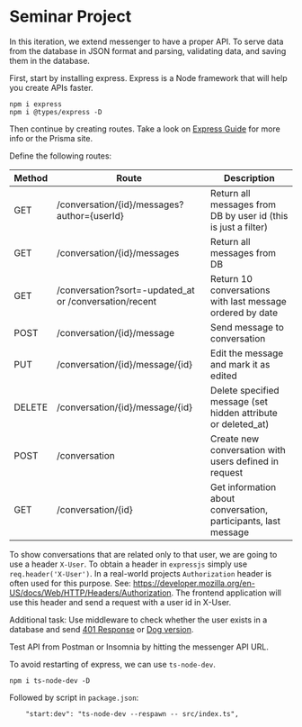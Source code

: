 # Seminar Project

In this iteration, we extend messenger to have a proper API. To serve data from the database in JSON format and parsing, validating data, and saving them in the database.

First, start by installing express. Express is a Node framework that will help you create APIs faster.

```
npm i express
npm i @types/express -D
```

Then continue by creating routes. Take a look on [Express Guide](https://expressjs.com/en/guide/routing.html) for more info or the Prisma site.

Define the following routes:

| Method | Route                                                    | Description                                                   |
|--------|----------------------------------------------------------|---------------------------------------------------------------|
| GET    | /conversation/{id}/messages?author={userId}              | Return all messages from DB by user id (this is just a filter)|
| GET    | /conversation/{id}/messages                              | Return all messages from DB                                   |
| GET    | /conversation?sort=-updated_at or /conversation/recent   | Return 10 conversations with last message ordered by date     |
| POST   | /conversation/{id}/message                               | Send message to conversation                                  |
| PUT    | /conversation/{id}/message/{id}                          | Edit the message and mark it as edited                        |
| DELETE | /conversation/{id}/message/{id}                          | Delete specified message (set hidden attribute or deleted_at) |
| POST   | /conversation                                            | Create new conversation with users defined in request         |
| GET    | /conversation/{id}                                       | Get information about conversation, participants, last message|

To show conversations that are related only to that user, we are going to use a header `X-User`. To obtain a header in `expressjs` simply
use `req.header('X-User')`. In a real-world projects `Authorization` header is often used for this purpose.
See: https://developer.mozilla.org/en-US/docs/Web/HTTP/Headers/Authorization.
The frontend application will use this header and send a request with a user id in X-User.

Additional task: Use middleware to check whether the user exists in a database and send [401 Response](https://http.cat/) or [Dog version](https://httpstatusdogs.com/).


Test API from Postman or Insomnia by hitting the messenger API URL.

To avoid restarting of express, we can use `ts-node-dev`.

```
npm i ts-node-dev -D
```

Followed by script in `package.json`:
```
    "start:dev": "ts-node-dev --respawn -- src/index.ts",
```
